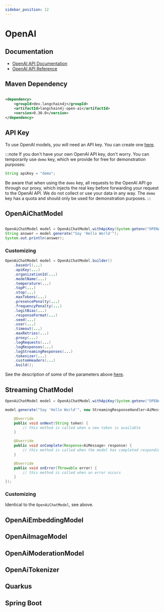 ```yaml
---
sidebar_position: 12
---
```


# OpenAI

## Documentation

- [OpenAI API Documentation](https://platform.openai.com/docs/introduction)
- [OpenAI API Reference](https://platform.openai.com/docs/api-reference)

## Maven Dependency

```xml

<dependency>
    <groupId>dev.langchain4j</groupId>
    <artifactId>langchain4j-open-ai</artifactId>
    <version>0.30.0</version>
</dependency>
```

## API Key

To use OpenAI models, you will need an API key.
You can create one [here](https://platform.openai.com/api-keys).

:::note
If you don't have your own OpenAI API key, don't worry.
You can temporarily use `demo` key, which we provide for free for demonstration purposes:

```java
String apiKey = "demo";
```

Be aware that when using the `demo` key, all requests to the OpenAI API go through our proxy,
which injects the real key before forwarding your request to the OpenAI API.
We do not collect or use your data in any way.
The `demo` key has a quota and should only be used for demonstration purposes.
:::

## OpenAiChatModel

```java

OpenAiChatModel model = OpenAiChatModel.withApiKey(System.getenv("OPENAI_API_KEY"));
String answer = model.generate("Say 'Hello World'");
System.out.println(answer);
```

### Customizing

```java
OpenAiChatModel model = OpenAiChatModel.builder()
    .baseUrl(...)
    .apiKey(...)
    .organizationId(...)
    .modelName(...)
    .temperature(...)
    .topP(...)
    .stop(...)
    .maxTokens(...)
    .presencePenalty(...)
    .frequencyPenalty(...)
    .logitBias(...)
    .responseFormat(...)
    .seed(...)
    .user(...)
    .timeout(...)
    .maxRetries(...)
    .proxy(...)
    .logRequests(...)
    .logResponses(...)
    .logStreamingResponses(...)
    .tokenizer(...)
    .customHeaders(...)
    .build();
```
See the description of some of the parameters above [here](https://platform.openai.com/docs/api-reference/chat/create).

## Streaming ChatModel

```java
OpenAiChatModel model = OpenAiChatModel.withApiKey(System.getenv("OPENAI_API_KEY"), true);

model.generate("Say 'Hello World'", new StreamingResponseHandler<AiMessage>() {

    @Override
    public void onNext(String token) {
        // this method is called when a new token is available
    }

    @Override
    public void onComplete(Response<AiMessage> response) {
        // this method is called when the model has completed responding
    }

    @Override
    public void onError(Throwable error) {
        // this method is called when an error occurs
    }
});
```

### Customizing

Identical to the `OpenAiChatModel`, see above.

## OpenAiEmbeddingModel

## OpenAiImageModel

## OpenAiModerationModel

## OpenAiTokenizer

## Quarkus

## Spring Boot
